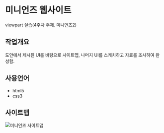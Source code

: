 # 미니언즈 웹사이트
viewpart 실습(4주차 주제. 미니언즈2)

## 작업개요
도안에서 제시된 UI를 바탕으로 사이트맵, 나머지 UI를 스케치하고 자료를 조사하여 완성함.

## 사용언어
- html5
- css3

## 사이트맵
![미니언즈 사이트맵](https://picsum.photos/id/1000/600/400)
